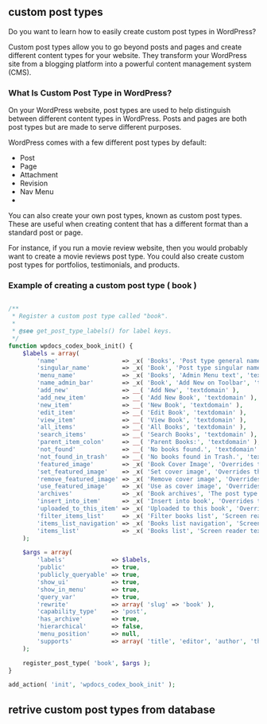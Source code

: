 ## custom post types 

Do you want to learn how to easily create custom post types in WordPress?<br>

Custom post types allow you to go beyond posts and pages and create different content types for your website. They transform your WordPress site from a blogging platform into a powerful content management system (CMS).


### What Is Custom Post Type in WordPress?
On your WordPress website, post types are used to help distinguish between different content types in WordPress. Posts and pages are both post types but are made to serve different purposes.

WordPress comes with a few different post types by default:

- Post
- Page
- Attachment
- Revision
- Nav Menu
- <br>
You can also create your own post types, known as custom post types. These are useful when creating content that has a different format than a standard post or page.

For instance, if you run a movie review website, then you would probably want to create a movie reviews post type. You could also create custom post types for portfolios, testimonials, and products.
<br>
### Example of creating a custom post type ( book )
````php

/**
 * Register a custom post type called "book".
 *
 * @see get_post_type_labels() for label keys.
 */
function wpdocs_codex_book_init() {
	$labels = array(
		'name'                  => _x( 'Books', 'Post type general name', 'textdomain' ),
		'singular_name'         => _x( 'Book', 'Post type singular name', 'textdomain' ),
		'menu_name'             => _x( 'Books', 'Admin Menu text', 'textdomain' ),
		'name_admin_bar'        => _x( 'Book', 'Add New on Toolbar', 'textdomain' ),
		'add_new'               => __( 'Add New', 'textdomain' ),
		'add_new_item'          => __( 'Add New Book', 'textdomain' ),
		'new_item'              => __( 'New Book', 'textdomain' ),
		'edit_item'             => __( 'Edit Book', 'textdomain' ),
		'view_item'             => __( 'View Book', 'textdomain' ),
		'all_items'             => __( 'All Books', 'textdomain' ),
		'search_items'          => __( 'Search Books', 'textdomain' ),
		'parent_item_colon'     => __( 'Parent Books:', 'textdomain' ),
		'not_found'             => __( 'No books found.', 'textdomain' ),
		'not_found_in_trash'    => __( 'No books found in Trash.', 'textdomain' ),
		'featured_image'        => _x( 'Book Cover Image', 'Overrides the “Featured Image” phrase for this post type. Added in 4.3', 'textdomain' ),
		'set_featured_image'    => _x( 'Set cover image', 'Overrides the “Set featured image” phrase for this post type. Added in 4.3', 'textdomain' ),
		'remove_featured_image' => _x( 'Remove cover image', 'Overrides the “Remove featured image” phrase for this post type. Added in 4.3', 'textdomain' ),
		'use_featured_image'    => _x( 'Use as cover image', 'Overrides the “Use as featured image” phrase for this post type. Added in 4.3', 'textdomain' ),
		'archives'              => _x( 'Book archives', 'The post type archive label used in nav menus. Default “Post Archives”. Added in 4.4', 'textdomain' ),
		'insert_into_item'      => _x( 'Insert into book', 'Overrides the “Insert into post”/”Insert into page” phrase (used when inserting media into a post). Added in 4.4', 'textdomain' ),
		'uploaded_to_this_item' => _x( 'Uploaded to this book', 'Overrides the “Uploaded to this post”/”Uploaded to this page” phrase (used when viewing media attached to a post). Added in 4.4', 'textdomain' ),
		'filter_items_list'     => _x( 'Filter books list', 'Screen reader text for the filter links heading on the post type listing screen. Default “Filter posts list”/”Filter pages list”. Added in 4.4', 'textdomain' ),
		'items_list_navigation' => _x( 'Books list navigation', 'Screen reader text for the pagination heading on the post type listing screen. Default “Posts list navigation”/”Pages list navigation”. Added in 4.4', 'textdomain' ),
		'items_list'            => _x( 'Books list', 'Screen reader text for the items list heading on the post type listing screen. Default “Posts list”/”Pages list”. Added in 4.4', 'textdomain' ),
	);

	$args = array(
		'labels'             => $labels,
		'public'             => true,
		'publicly_queryable' => true,
		'show_ui'            => true,
		'show_in_menu'       => true,
		'query_var'          => true,
		'rewrite'            => array( 'slug' => 'book' ),
		'capability_type'    => 'post',
		'has_archive'        => true,
		'hierarchical'       => false,
		'menu_position'      => null,
		'supports'           => array( 'title', 'editor', 'author', 'thumbnail', 'excerpt', 'comments' ),
	);

	register_post_type( 'book', $args );
}

add_action( 'init', 'wpdocs_codex_book_init' );

````


## retrive custom post types from database 


